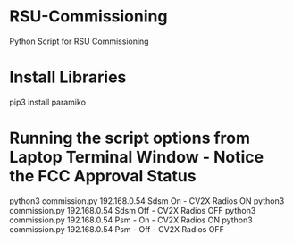 # RSU-Commissioning
Python Script for RSU Commissioning

# Install Libraries
  pip3 install paramiko
  
# Running the script options from Laptop Terminal Window - Notice the FCC Approval Status

  python3 commission.py 192.168.0.54 Sdsm On - CV2X Radios ON
  python3 commission.py 192.168.0.54 Sdsm Off - CV2X Radios OFF
  python3 commission.py 192.168.0.54 Psm - On - CV2X Radios ON
  python3 commission.py 192.168.0.54 Psm - Off - CV2X Radios OFF

